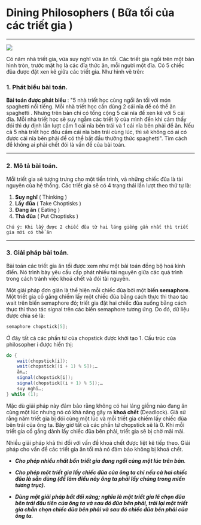 # Dining Philosophers ( Bữa tối của các triết gia )

-----------
[![](https://sphof.readthedocs.io/_images/philtable.png)](https://sphof.readthedocs.io/_images/philtable.png)

Có năm nhà triết gia, vừa suy nghĩ vừa ăn tối. Các triết gia ngồi trên một bàn hình tròn, trước mặt họ là các đĩa thức ăn, mỗi người một đĩa. Có 5 chiếc đũa được đặt xen kẽ giữa các triết gia. Như hình vẽ trên:

### 1. Phát biểu bài toán.

**Bài toán được phát biểu** : "5 nhà triết học cùng ngồi ăn tối với món spaghetti nổi tiếng. Mỗi nhà triết học cần dùng 2 cái nĩa để có thể ăn spaghetti . Nhưng trên bàn chỉ có tổng cộng 5 cái nĩa để xen kẽ với 5 cái đĩa. Mỗi nhà triết học sẽ suy ngẫm các triết lý của mình đến khi cảm thấy đói thì dự định lần lượt cầm 1 cái nĩa bên trái và 1 cái nĩa bên phải để ăn. Nếu cả 5 nhà triết học đều cầm cái nĩa bên trái cùng lúc, thì sẽ không có ai có được cái nĩa bên phải để có thể bắt đầu thưởng thức spaghetti". 
Tìm cách để không ai phải chết đói là vấn đề của bài toán.

------------

### 2. Mô tả bài toán.

Mỗi triết gia sẽ tượng trưng cho một tiến trình, và những chiếc đũa là tài nguyên của hệ thống. Các triết gia sẽ có 4 trạng thái lần lượt theo thứ tự là:

1. **Suy nghĩ** ( Thinking )
2. **Lấy đũa** ( Take Choptisks )
3. **Đang ăn** ( Eating )
4. **Thả đũa** ( Put Choptisks )

`Chú ý: Khi lấy được 2 chiếc đũa từ hai láng giềng gần nhất thì triết gia mới có thể ăn`

------------


### 3. Giải pháp bài toán.

Bài toán các triết gia ăn tối được xem như một bài toán đồng bộ hoá kinh điển. Nó trình bày yêu cầu cấp phát nhiều tài nguyên giữa các quá trình trong cách tránh việc khoá chết và đói tài nguyên.

Một giải pháp đơn giản là thể hiện mỗi chiếc đũa bởi một **biến semaphore**. Một triết gia cố gắng chiếm lấy một chiếc đũa bằng cách thực thi thao tác wait trên biến semaphore đó; triết gia đặt hai chiếc đũa xuống bằng cách thực thi thao tác signal trên các biến semaphore tương ứng. Do đó, dữ liệu được chia sẻ là:

```java
semaphore chopstick[5];
```
Ở đây tất cả các phần tử của chopstick được khởi tạo 1. Cấu trúc của philosopher i được hiển thị:

```java
do {
    wait(chopstick[i]);
    wait(chopstick[(i + 1) % 5]);…
    ăn…;
	signal(chopstick[i]);
    signal(chopstick[(i + 1) % 5]);…
    suy nghĩ…;
} while (1);
```
Mặc dù giải pháp này đảm bảo rằng không có hai láng giềng nào đang ăn cùng một lúc nhưng nó có khả năng gây ra **khoá chết** (Deadlock). Giả sử rằng năm triết gia bị đói cùng một lúc và mỗi triết gia chiếm lấy chiếc đũa bên trái của ông ta. Bây giờ tất cả các phần tử chopstick sẽ là 0. Khi mỗi triết gia cố gắng dành lấy chiếc đũa bên phải, triết gia sẽ bị chờ mãi mãi.

Nhiều giải pháp khả thi đối với vấn đề khoá chết được liệt kê tiếp theo. Giải pháp cho vấn đề các triết gia ăn tối mà nó đảm bảo không bị khoá chết.

- ***Cho phép nhiều nhất bốn triết gia đang ngồi cùng một lúc trên bàn**.*

- ***Cho phép một triết gia lấy chiếc đũa của ông ta chỉ nếu cả hai chiếc đũa là sẳn dùng (để làm điều này ông ta phải lấy chúng trong miền tương trục).***

- ***Dùng một giải pháp bất đối xứng; nghĩa là một triết gia lẽ chọn đũa bên trái đầu* *tiên của ông ta và sau đó đũa bên phải, trái lại một triết gia chẳn chọn chiếc đũa bên phải và sau đó chiếc đũa bên phải của ông ta.***

